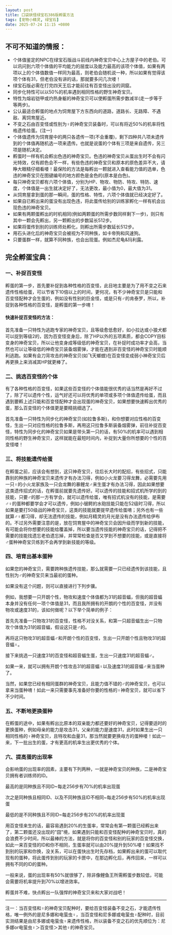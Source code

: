 ```yaml
---
layout: post
title: 口袋妖怪绿宝石386版孵蛋方法
tags: [宠物小精灵, 绿宝石]
date: 2025-07-24 11:15 +0800
---
```


## 不可不知道的情报：
* 个体值鉴定的NPC在绿宝石版战斗前线内神奇宝贝中心上方屋子中的老伯。可以讯问到六项个体值的平均能力的层度以及能力最高的该项个体值，如果有两项以上的个体值数值一样同为最高，则老伯会随机说一种，所以如果有觉得该项个体有31，但老伯没有讲的话，那就要多问几次喽！
* 绿宝石版必需在打完四天王后才能前往有百变怪出没的洞窟。
* 同步化特性可以以50%的机率遇到相同性格的野生神奇宝贝。
* 特性为熔岩铠甲或灼热身躯的神奇宝贝可以使孵蛋所需步数减半(走一步等于等两步)。
* 公认最适合孵蛋的地点为饲育屋下方东西向的道路，道路长、无路障、不遇敌、离饲育屋近。
* 不变之石由百变怪或性别为♀的神奇宝贝装备时，可以有将近50%的机率将性格遗传给蛋。(注一)
* 个体值遗传为饲育屋中的两只各遗传一项(不会重覆)，剩下四种共八项未遗传到的个体值再随机选一项来遗传。也就是说蛋的个体有三项是来自遗传，另三项是随机决定。
* 孵蛋时一样有机会孵出色违的神奇宝贝。色违的神奇宝贝从蛋出生时不会有闪光特效，仅有颜色会不一样，有些色违的神奇宝贝和原本的原色差异不大，请睁大眼精仔细看喽！最保险的方法是每孵出一颗就进入查看能力值的选单，色违的神奇宝贝在图键编号的地方颜色是金色的(原本是白色)。
* 每只神奇宝贝都有六项个体值，分别为HP、物攻、物防、特攻、特防、速度，个体值是一出生就决定好了，无法更改，最小值为0，最大值为31。
* 从饲育屋拿到蛋的那一瞬间，蛋的性格、特性，六项个体值就已经决定好了。
* 如果自已孵出来的蛋没有出现色违，将此蛋传给别的训练家孵化一样有机会出现色违的神奇宝贝。
* 如果有两颗蛋孵出的时机相同(例如两颗蛋的所需步数同样剩下一步)，则只有其中一颗会先孵出，另一颗孵出的步数延长512步。
* 如果将蛋传到别的训练师处孵化，则孵出所需步数延长512步。
* 用石头进化后的神奇宝贝会被视为不同种族，如卡帝狗和风速狗。
* 只要蛋群一样，就算不同种族，也会出现蛋。例如杰尼龟&玛利露。

## 完全孵蛋宝典：
### 一、补捉百变怪
孵蛋的第一步，首先要补捉到各种性格的百变怪，此目地主要是为了用不变之石来遗传性格给蛋，可以节省下10倍以上的时间，更何况，有不少神奇宝贝是只能和百变怪配种才会生蛋的，例如没有性别的巨金怪，或是只有♂的肯泰罗，所以，补捉到各种性格的百变怪，是孵蛋的第一步唷！

#### 快速补捉百变怪的方法：
首先准备一只特性为逃跑专家的神奇宝贝，且等级愈低愈好，如小拉达或小狼犬都可以捉到等级2的，因为百变怪变身后，除了HP以外的五项素质，都会COPY目标变身的神奇宝贝，所以让他变身成等级低的神奇宝贝，在补捉时成功率才会高，当然也可以让等级低的神奇宝贝装备烟雾弹，才能在遇到非百变怪的神奇宝贝时能顺利逃跑。如果有会刀背攻击的神奇宝贝(如飞天螂螳)在百变怪变成弱小神奇宝贝后再更换上来消减其HP就更棒了。

### 二、挑选百变怪的个体
有了各种性格的百变怪，如果这些百变怪的个体值能很优秀的话当然是再好不过了，除了可以遗传个性，运气好还可以将优秀的单项或多项个体值遗传给蛋，而且遇到要孵上述只能和百变怪配种才会出现蛋的神奇宝贝，如果想要快速孵出优秀的蛋，那么百变怪的个体值更是要精挑细选了。

首先准备一只特性为同步化的神奇宝贝(如拉鲁多斯)，和你想要对应性格的百变怪，生出一只对应性格的拉鲁多斯，再用这只拉鲁多斯装备烟雾弹，前往补捉百变怪，特性为同步化的神奇宝贝如果是带头第一只的话，有50%的机率可以遇到相同性格的野生神奇宝贝，这样就能在最短时间内，补捉到大量你所想要的个性的百变怪喽！

### 三、将技能遗传给蛋
在孵蛋之前，应该会有想到，这只神奇宝贝，往后长大时的配招，有些招式，只能靠别的种族的神奇宝贝来遗传才有办法习得，例如小火龙要习得龙舞，必需要先用一只♀的小火龙家族及一只会龙舞的暴鲤龙♂来生蛋才有办法习得，因此如果想要这类遗传招式的话，在孵蛋前就要先遗传好。可以遗传的技能和招式机所学的到的技能，只要♂的那一方有学会，就可以遗传给蛋，唯有招式机没有的技能，是需要♂♀的蛋种都要学会才可以遗传，例如小锯鳄的水砲技能只能在52级时习得，所以如果是要打50级战的神奇宝贝，这类的技能就要提早遗传给蛋唷；另外也有一些就算♂♀都习得，却无法遗传的技能，例如月精灵的月光是没有办法遗传给伊布的。不过另外需要注意的是，放在饲育屋中的神奇宝贝会因升级而学到新的技能，有可能会将你想要的技能给覆盖掉，所以要当遗传技能的神奇宝贝的话，记得把不需要的技能找遗忘老伯遗忘掉，并常常检查是否又学到不想要的技能，或是直接将♂蛋种神奇宝贝练到不会再学到新技能的等级。

### 四、培育出基本蛋种
如果您的神奇宝贝，需要跨种族遗传技能，那么就需要一只已经遗传到该技能，且性别为♂的神奇宝贝来当最初的蛋种。

如果没有这个问题，则可以直接进行下列步骥。

例如，我想要一只开朗个性，物攻和速度个体值都为31的超音蝠，但我的超音蝠本身并没有任何一项个体值是31，而且我所拥有的开朗的个性的百变怪，并没有物攻或速度31的，该如何做呢？以下举个简单的例子：

首先先准备一只物攻31的百变怪，性格不对没关系，和第一只超音蝠生出一只物攻个体值为31的超音蝠，假设这只是♂的。

再将这只物攻31的超音蝠♂和开朗个性的百变怪，生出一只开朗个性且物攻31的超音蝠♀。

接下来挑选一只速度31的百变怪和超音蝠生蛋，生出一只速度31的超音蝠♂。

如果一来，就可以拥有开朗个性攻击31的超音蝠♀以及速度31的超音蝠♂来当蛋种了。

当然，如果您已经有相同蛋群的神奇宝贝，且能力值不错的♂的神奇宝贝，也可以拿来当蛋种唷！如此一来只需要事先准备好你要的性格的♀神奇宝贝，就可以省下不少时间。


### 五、不断地更换蛋种
在孵蛋的途中，如果有孵出比原本的双亲能力都还要好的神奇宝贝，记得要适时的更换蛋种，例如母亲的能力是攻击31，父亲的能力是速度31，此时如果生出一只相同性格的♀神奇宝贝，且特攻和血量31，那当然就要更换母方的蛋种喽！如此一来，下一批出生的蛋，才有更高的机率生出更优秀的个体。


### 六、提高蛋的出现率
会影响蛋的出现率的因素，主要有下列两种，一就是神奇宝贝的种族，二是神奇宝贝拥有者训练师的ID。

最高的是同种族且不同ID~每走256步有70%的机率出现蛋

次之是同种族且相同ID、以及不同种族且ID不相同~每走256步有50%的机率出现蛋

最低的是不同种族且不同ID~每走256步有20%的机率出现蛋

用百变怪来生的话，最容易遇到20%的生蛋率，常常会有第一颗蛋已经孵出来了，第二颗蛋还没出现的"囧"境，如果遇到只能和百变怪配种的神奇宝贝时，真的会浪费不少时间，所以最棒的方法，就是将你的百变怪和别的玩家的百变怪交换，如此一来百变怪的ID和你不相同，生蛋率就可以由20%提升到50%喽！如果找不到别的玩家和你换，没关系，可以在蛋快出生时先存档，如果孵出来的蛋可以取代现有的蛋种，将此蛋传到别的玩家的卡匣中，在那边孵化后，再传回来，一样可以拥有不同的ID的蛋种。

一般来说，蛋的出现率有50%就很够了，除非像鲤鱼王所需孵蛋步数较低，可能会需要将机率提升到70%以增进效率。

孵蛋并不难，快点孵出一队强悍的神奇宝贝来和大家对战吧！

---
注一：当百变怪和♀的神奇宝贝配种时，要给百变怪装备不变之石，才能遗传性格，唯一例外的是尼多娜和电萤虫♀，当百变怪和尼多娜或电萤虫♀配种时，目前实测结果是由尼多娜或电萤虫♀来遗传性格，所以装备不变之石的优先顺位为：尼多娜or电萤虫♀＞百变怪＞其他♀的神奇宝贝。